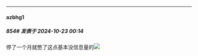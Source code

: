 ﻿
*****

####  azbhg1  
##### 854#       发表于 2024-10-23 00:14

停了一个月就憋了这点基本没信息量的<img src="https://static.saraba1st.com/image/smiley/face2017/001.png" referrerpolicy="no-referrer">

